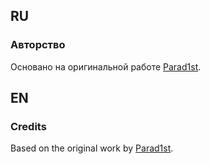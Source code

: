 ## RU
### Авторство
Основано на оригинальной работе [Parad1st](https://github.com/Parad1st).

## EN
### Credits
Based on the original work by [Parad1st](https://github.com/Parad1st).
